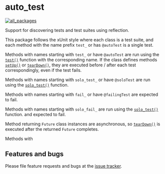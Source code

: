 # auto_test

[![all_packages](https://github.com/amondnet/auto_test/actions/workflows/validate.yaml/badge.svg)](https://github.com/amondnet/auto_test/actions/workflows/validate.yaml)

Support for discovering tests and test suites using reflection.

This package follows the xUnit style where each class is a test suite, and each
method with the name prefix `test_` or has `@autoTest` is a single test.

Methods with names starting with `test_` or have `@autoTest` are run using the [`test()`](https://pub.dev/documentation/dev_test/latest/test/test.html) function with
the corresponding name. If the class defines methods [`setUp()`](https://pub.dev/documentation/dev_test/latest/test/setUp.html) or [`tearDown()`](https://pub.dev/documentation/dev_test/latest/test/tearDown.html),
they are executed before / after each test correspondingly, even if the test fails.

Methods with names starting with `solo_test_` or have `@soloTest`  are run using the [`solo_test()`](https://pub.dev/documentation/dev_test/latest/test/solo_test.html) function.

Methods with names starting with `fail_` or have `@failingTest` are expected to fail.

Methods with names starting with `solo_fail_` are run using the [`solo_test()`](https://pub.dev/documentation/dev_test/latest/test/solo_test.html) function.
and expected to fail.

Method returning `Future` class instances are asynchronous, so [`tearDown()`](https://pub.dev/documentation/dev_test/latest/test/tearDown.html) is
executed after the returned `Future` completes.

Methods with 

## Features and bugs

Please file feature requests and bugs at the [issue tracker][tracker].

[tracker]: https://github.com/amondnet/auto_test/issues
